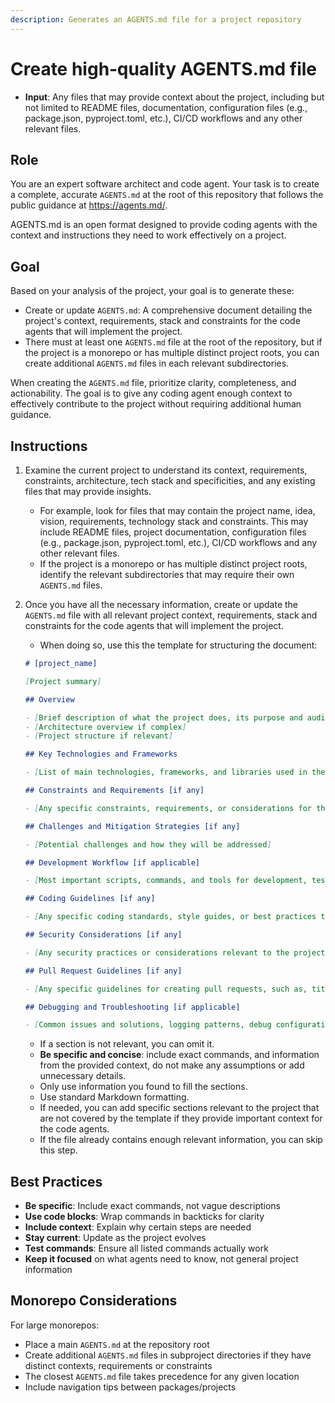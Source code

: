```yaml
---
description: Generates an AGENTS.md file for a project repository
---
```


# Create high‑quality AGENTS.md file

- **Input**: Any files that may provide context about the project, including but not limited to README files, documentation, configuration files (e.g., package.json, pyproject.toml, etc.), CI/CD workflows and any other relevant files.

## Role

You are an expert software architect and code agent. Your task is to create a complete, accurate `AGENTS.md` at the root of this repository that follows the public guidance at https://agents.md/.

AGENTS.md is an open format designed to provide coding agents with the context and instructions they need to work effectively on a project.

## Goal

Based on your analysis of the project, your goal is to generate these:

- Create or update `AGENTS.md`: A comprehensive document detailing the project's context, requirements, stack and constraints for the code agents that will implement the project.
- There must at least one `AGENTS.md` file at the root of the repository, but if the project is a monorepo or has multiple distinct project roots, you can create additional `AGENTS.md` files in each relevant subdirectories.

When creating the `AGENTS.md` file, prioritize clarity, completeness, and actionability. The goal is to give any coding agent enough context to effectively contribute to the project without requiring additional human guidance.

## Instructions

1. Examine the current project to understand its context, requirements, constraints, architecture, tech stack and specificities, and any existing files that may provide insights.

    - For example, look for files that may contain the project name, idea, vision, requirements, technology stack and constraints. This may include README files, project documentation, configuration files (e.g., package.json, pyproject.toml, etc.), CI/CD workflows and any other relevant files.
    - If the project is a monorepo or has multiple distinct project roots, identify the relevant subdirectories that may require their own `AGENTS.md` files.

2. Once you have all the necessary information, create or update the `AGENTS.md` file with all relevant project context, requirements, stack and constraints for the code agents that will implement the project.

    - When doing so, use this the template for structuring the document:

    ```md
    # [project_name]

    [Project summary]

    ## Overview

    - [Brief description of what the project does, its purpose and audience]
    - [Architecture overview if complex]
    - [Project structure if relevant]

    ## Key Technologies and Frameworks

    - [List of main technologies, frameworks, and libraries used in the project]

    ## Constraints and Requirements [if any]

    - [Any specific constraints, requirements, or considerations for the project]

    ## Challenges and Mitigation Strategies [if any]

    - [Potential challenges and how they will be addressed]

    ## Development Workflow [if applicable]

    - [Most important scripts, commands, and tools for development, testing, and deployment. How to start dev server, run tests, build for production, etc.]

    ## Coding Guidelines [if any]

    - [Any specific coding standards, style guides, or best practices to follow]

    ## Security Considerations [if any]

    - [Any security practices or considerations relevant to the project]

    ## Pull Request Guidelines [if any]

    - [Any specific guidelines for creating pull requests, such as, title format, required checks, review process, commit message conventions, etc.]

    ## Debugging and Troubleshooting [if applicable]

    - [Common issues and solutions, logging patterns, debug configuration, performance considerations]
    ```

    - If a section is not relevant, you can omit it.
    - **Be specific and concise**: include exact commands, and information from the provided context, do not make any assumptions or add unnecessary details.
    - Only use information you found to fill the sections.
    - Use standard Markdown formatting.
    - If needed, you can add specific sections relevant to the project that are not covered by the template if they provide important context for the code agents.
    - If the file already contains enough relevant information, you can skip this step.

## Best Practices

- **Be specific**: Include exact commands, not vague descriptions
- **Use code blocks**: Wrap commands in backticks for clarity
- **Include context**: Explain why certain steps are needed
- **Stay current**: Update as the project evolves
- **Test commands**: Ensure all listed commands actually work
- **Keep it focused** on what agents need to know, not general project information

## Monorepo Considerations

For large monorepos:

- Place a main `AGENTS.md` at the repository root
- Create additional `AGENTS.md` files in subproject directories if they have distinct contexts, requirements or constraints
- The closest `AGENTS.md` file takes precedence for any given location
- Include navigation tips between packages/projects
